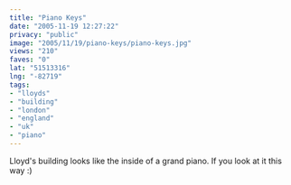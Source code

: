 ```yaml
---
title: "Piano Keys"
date: "2005-11-19 12:27:22"
privacy: "public"
image: "2005/11/19/piano-keys/piano-keys.jpg"
views: "210"
faves: "0"
lat: "51513316"
lng: "-82719"
tags:
- "lloyds"
- "building"
- "london"
- "england"
- "uk"
- "piano"
---
```

Lloyd's building looks like the inside of a grand piano. If you look at it this way :)
